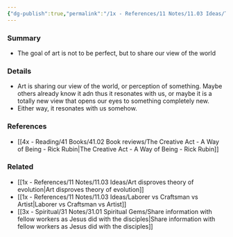 ```yaml
---
{"dg-publish":true,"permalink":"/1x - References/11 Notes/11.03 Ideas/The goal of art is to share who we are/","title":"The goal of art is to share who we are","noteIcon":""}
---
```



### Summary
- The goal of art is not to be perfect, but to share our view of the world

### Details
- Art is sharing our view of the world, or perception of something. Maybe others already know it adn thus it resonates with us, or maybe it is a totally new view that opens our eyes to something completely new.
- Either way, it resonates with us somehow.

### References
- [[4x - Reading/41 Books/41.02 Book reviews/The Creative Act - A Way of Being - Rick Rubin\|The Creative Act - A Way of Being - Rick Rubin]]

### Related
- [[1x - References/11 Notes/11.03 Ideas/Art disproves theory of evolution\|Art disproves theory of evolution]]
- [[1x - References/11 Notes/11.03 Ideas/Laborer vs Craftsman vs Artist\|Laborer vs Craftsman vs Artist]]
- [[3x - Spiritual/31 Notes/31.01 Spiritual Gems/Share information with fellow workers as Jesus did with the disciples\|Share information with fellow workers as Jesus did with the disciples]]
